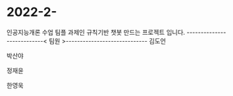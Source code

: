 # 2022-2-
인공지능개론 수업 팀플 과제인 규칙기반 챗봇 만드는 프로젝트 입니다.
---------------------------< 팀원 >-----------------------------
김도언 

박산야 

정재윤 

한영욱 
